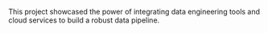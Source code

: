 This project showcased the power of integrating data engineering tools and cloud services to build a robust data pipeline.
